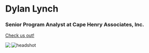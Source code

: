 # **Dylan Lynch**
### Senior Program Analyst at Cape Henry Associates, Inc. 
[Check us out!](https://cape-henry.com/)


<img align="left" src="https://github.com/dylanomics/dylanomics.github.io/blob/main/headshot.jpg">
     
![headshot](https://user-images.githubusercontent.com/98568281/155867595-7ccf1907-2821-4db6-9339-286d9a660dda.jpg)
